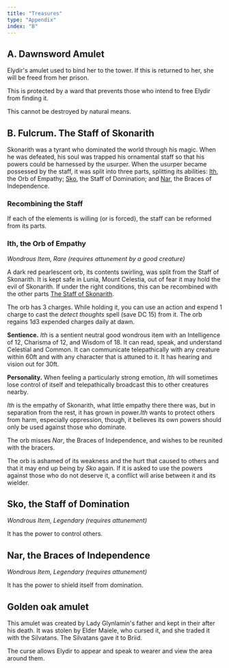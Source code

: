 ```yaml
---
title: "Treasures"
type: "Appendix"
index: "B"
---
```


## A. Dawnsword Amulet

Elydir's amulet used to bind her to the tower. If this is returned to her, she
will be freed from her prison.

This is protected by a ward that prevents those who intend to free Elydir from
finding it.

This cannot be destroyed by natural means.

## B. Fulcrum. The Staff of Skonarith

Skonarith was a tyrant who dominated the world through his magic. When he was
defeated, his soul was trapped his ornamental staff so that his powers could be
harnessed by the usurper. When the usurper became possessed by the staff, it was
split into three parts, splitting its abilities: [Ith](#ith-the-orb-of-empathy),
the Orb of Empathy; [Sko](#sko-the-staff-of-domination), the Staff of
Domination; and [Nar](#nar-the-braces-of-independence), the Braces of
Independence.

### Recombining the Staff

If each of the elements is willing (or is forced), the staff can be reformed
from its parts.

### Ith, the Orb of Empathy

_Wondrous Item, Rare (requires attunement by a good creature)_

A dark red pearlescent orb, its contents swirling, was split from the Staff of
Skonarith. It is kept safe in Lunia, Mount Celestia, out of fear it may hold the
evil of Skonarith. If under the right conditions, this can be recombined with
the other parts [The Staff of Skonarith](#recombining-the-staff).

The orb has 3 charges. While holding it, you can use an action and expend 1
charge to cast the _detect thoughts_ spell (save DC 15) from it. The orb regains
1d3 expended charges daily at dawn.

**Sentience.** _Ith_ is a sentient neutral good wondrous item with an
Intelligence of 12, Charisma of 12, and Wisdom of 18. It can read, speak, and
understand Celestial and Common. It can communicate telepathically with any
creature within 60ft and with any character that is attuned to it. It has
hearing and vision out for 30ft.

**Personality.** When feeling a particularly strong emotion, _Ith_ will
sometimes lose control of itself and telepathically broadcast this to other
creatures nearby.

_Ith_ is the empathy of Skonarith, what little empathy there there was, but in
separation from the rest, it has grown in power._Ith_ wants to protect others
from harm, especially oppression, though, it believes its own powers should only
be used against those who dominate.

The orb misses _Nar_, the Braces of Independence, and wishes to be reunited with
the bracers.

The orb is ashamed of its weakness and the hurt that caused to others and that
it may end up being by _Sko_ again. If it is asked to use the powers against
those who do not deserve it, a conflict will arise between it and its wielder.

## Sko, the Staff of Domination

_Wondrous Item, Legendary (requires attunement)_

It has the power to control others.

## Nar, the Braces of Independence

_Wondrous Item, Legendary (requires attunement)_

It has the power to shield itself from domination.

## Golden oak amulet

This amulet was created by Lady Glynlamin's father and kept in their after his
death. It was stolen by Elder Maiele, who cursed it, and she traded it with the
Silvatans. The Silvatans gave it to Briid.

The curse allows Elydir to appear and speak to wearer and view the area around
them.
